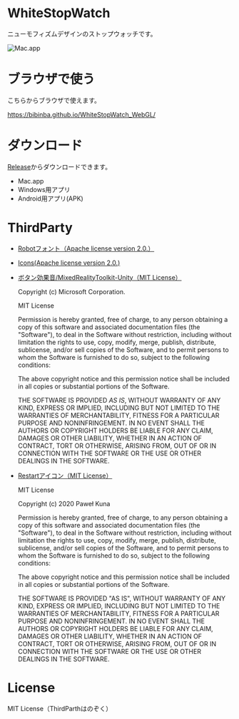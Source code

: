 # WhiteStopWatch

ニューモフィズムデザインのストップウォッチです。

![](https://cdn-ak.f.st-hatena.com/images/fotolife/b/bibinbaleo/20200724/20200724215708.png "Mac.app")

# ブラウザで使う
こちらからブラウザで使えます。

https://bibinba.github.io/WhiteStopWatch_WebGL/

# ダウンロード
[Release](https://github.com/bibinba/WhiteStopWatch/releases)からダウンロードできます。
- Mac.app
- Windows用アプリ
- Android用アプリ(APK)

# ThirdParty
- [Robotフォント（Apache license version 2.0.）](https://fonts.google.com/specimen/Roboto?preview.text=01:10.55&preview.text_type=custom)

- [Icons(Apache license version 2.0.)](https://material.io/resources/icons/?style=baseline)

- [ボタン効果音/MixedRealityToolkit-Unity（MIT License）](https://github.com/microsoft/MixedRealityToolkit-Unity/tree/mrtk_development/Assets/MRTK/SDK/StandardAssets/Audio)


  Copyright (c) Microsoft Corporation.

  MIT License

  Permission is hereby granted, free of charge, to any person obtaining a copy
of this software and associated documentation files (the "Software"), to deal
in the Software without restriction, including without limitation the rights
to use, copy, modify, merge, publish, distribute, sublicense, and/or sell
copies of the Software, and to permit persons to whom the Software is
furnished to do so, subject to the following conditions:

  The above copyright notice and this permission notice shall be included in all
copies or substantial portions of the Software.

  THE SOFTWARE IS PROVIDED *AS IS*, WITHOUT WARRANTY OF ANY KIND, EXPRESS OR
IMPLIED, INCLUDING BUT NOT LIMITED TO THE WARRANTIES OF MERCHANTABILITY,
FITNESS FOR A PARTICULAR PURPOSE AND NONINFRINGEMENT. IN NO EVENT SHALL THE
AUTHORS OR COPYRIGHT HOLDERS BE LIABLE FOR ANY CLAIM, DAMAGES OR OTHER
LIABILITY, WHETHER IN AN ACTION OF CONTRACT, TORT OR OTHERWISE, ARISING FROM,
OUT OF OR IN CONNECTION WITH THE SOFTWARE OR THE USE OR OTHER DEALINGS IN THE
SOFTWARE.

- [Restartアイコン（MIT License）](https://github.com/tabler/tabler-icons)
  
  MIT License

  Copyright (c) 2020 Paweł Kuna

  Permission is hereby granted, free of charge, to any person obtaining a copy
of this software and associated documentation files (the "Software"), to deal
in the Software without restriction, including without limitation the rights
to use, copy, modify, merge, publish, distribute, sublicense, and/or sell
copies of the Software, and to permit persons to whom the Software is
furnished to do so, subject to the following conditions:

  The above copyright notice and this permission notice shall be included in all
copies or substantial portions of the Software.

  THE SOFTWARE IS PROVIDED "AS IS", WITHOUT WARRANTY OF ANY KIND, EXPRESS OR
IMPLIED, INCLUDING BUT NOT LIMITED TO THE WARRANTIES OF MERCHANTABILITY,
FITNESS FOR A PARTICULAR PURPOSE AND NONINFRINGEMENT. IN NO EVENT SHALL THE
AUTHORS OR COPYRIGHT HOLDERS BE LIABLE FOR ANY CLAIM, DAMAGES OR OTHER
LIABILITY, WHETHER IN AN ACTION OF CONTRACT, TORT OR OTHERWISE, ARISING FROM,
OUT OF OR IN CONNECTION WITH THE SOFTWARE OR THE USE OR OTHER DEALINGS IN THE
SOFTWARE.

# License
MIT License（ThirdParthはのぞく）
